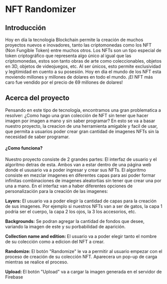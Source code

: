 <h1>NFT Randomizer</h1>

<h2>Introducción</h2>

<p>Hoy en día la tecnologia Blockchain permite la creación de muchos proyectos nuevos e inovadores, tanto las criptomonedas como los NFT (Non Fungible Token) entre muchos otros. Los NFTs son un tipo especial de token criptográfico que representa algo único al igual que las criptomonedas, estos son tanto obras de arte como coleccionables, objetos en 3D, objetos de videojuegos, etc. Al ser únicos, esto permite exclusividad y legitimidad en cuento a su posesión. Hoy en dia el mundo de los NFT esta moviendo millones y millones de dolares en todo el mundo. ¡El NFT más caro fue vendido por el precio de 69 millones de dolares!</p>

<h2>Acerca del proyecto</h2>

<p> Pensando en este tipo de tecnología, encontramos una gran problematica a resolver: ¿Como hago una gran colección de NFT sin tener que hacer imagen por imagen a mano y sin saber programar? En esto se va a basar nuestro proyecto, la creacion de una herramienta amigable y facil de usar, que permita a usuarios poder crear gran cantidad de imagenes NFTs sin la necesidad de saber programar.</p>

<h4>¿Como funciona?</h4>

<p> Nuestro proyecto consiste de 2 grandes partes: El interfaz de usuario y el algoritmo detras de esta. Ambos van a estar dentro de una página web donde el ususario va a poder ingresar y crear sus NFTs. El algoritmo consiste en mezclar imagenes en diferentes capas para asi poder formar infinitas combinaciones de imagenes aleatortias sin tener que crear una por una a mano. En el interfaz van a haber diferentes opciones de personalización para la creación de las imagenes:</p>

<p><b>Layers:</b>  El usuario va a poder elegir la cantidad de capas para la creación de sus imagenes. Por ejemplo si nuestros NFTs van a ser de gatos, la capa 1 podria ser el cuerpo, la capa 2 los ojos, la 3 los accesorios, etc.</p>
<p><b>Backgrounds:</b> Se podran agregar la cantidad de fondos que desee, variando la imagen de este y su porbabilidad de aparición.</p>
<p><b>Collection name and edition: </b>El usuario va a poder elegir tanto el nombre de su colección como a edicion del NFT a crear. </p>
<p><b>Randomize: </b>  El botón "Randomize" le va a permitir al usuario empezar con el proceso de creación de su colección NFT. Aparecera un pop-up de carga mientras se realice el proceso.</p>
<p><b>Upload: </b>El botón "Upload" va a cargar la imagen generada en el servidor de Firebase </p>




